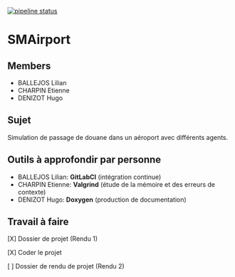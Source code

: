 [![pipeline status](https://gitlab.isima.fr/liballejos/smairport/badges/master/pipeline.svg)](https://gitlab.isima.fr/liballejos/smairport/-/commits/master)

# SMAirport

## Members

- BALLEJOS Lilian
- CHARPIN Etienne
- DENIZOT Hugo

## Sujet

Simulation de passage de douane dans un aéroport avec différents agents.

## Outils à approfondir par personne

- BALLEJOS Lilian: **GitLabCI** (intégration continue)
- CHARPIN Etienne: **Valgrind** (étude de la mémoire et des erreurs de contexte)
- DENIZOT Hugo: **Doxygen** (production de documentation)

## Travail à faire

[X] Dossier de projet (Rendu 1)

[X] Coder le projet

[ ] Dossier de rendu de projet (Rendu 2)






